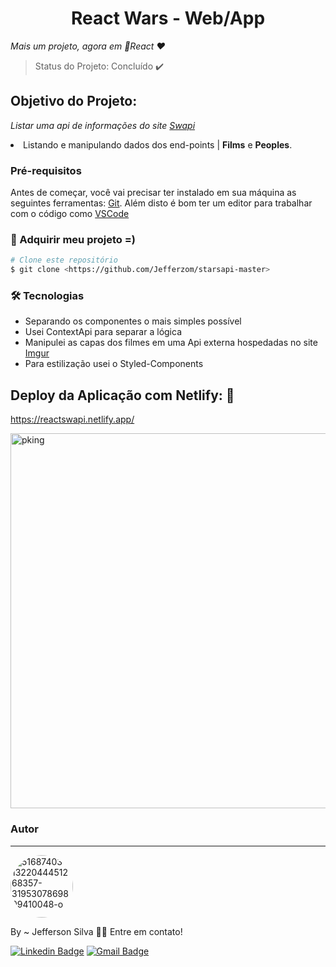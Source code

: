 <h1 align="center">React Wars - Web/App</h1>
<i>Mais um projeto, agora em 🚀React ♥</i>

> Status do Projeto: Concluído :heavy_check_mark:

## Objetivo do Projeto:
<i>Listar uma api de informações do site <a href="https://swapi.dev/">Swapi</a> </i>
<li>Listando e manipulando dados dos end-points | <b>Films</b> e <b>Peoples</b>.</li>

### Pré-requisitos

Antes de começar, você vai precisar ter instalado em sua máquina as seguintes ferramentas:
[Git](https://git-scm.com). 
Além disto é bom ter um editor para trabalhar com o código como [VSCode](https://code.visualstudio.com/)

### 🎲 Adquirir meu projeto =)

```bash
# Clone este repositório
$ git clone <https://github.com/Jefferzom/starsapi-master>

```

### 🛠 Tecnologias

<ul>
<li>Separando os componentes o mais simples possível</li>
<li>Usei ContextApi para separar a lógica</li>
  <li>Manipulei as capas dos filmes em uma Api externa hospedadas no site <a href="https://jefferson12ddd34silva.imgur.com/all">Imgur</a></li>
<li>Para estilização usei o Styled-Components</li>
</ul>




## Deploy da Aplicação com Netlify: :dash:
https://reactswapi.netlify.app/

<a href="https://ibb.co/ZGPQwD2"><img src="https://i.ibb.co/6rxKpCX/pking.png" alt="pking" width="600px;"  border="0"></a>

### Autor
---

<a href="https://ibb.co/MVB6s6q"><img style="border-radius: 50%;" src="https://i.ibb.co/vPXYHY2/51687403-1322044451268357-3195307869809410048-o.jpg" alt="51687403-1322044451268357-3195307869809410048-o" width="100px;" ></a>

By ~ Jefferson Silva 👋🏽 Entre em contato!

[![Linkedin Badge](https://img.shields.io/badge/-Jeffersom-blue?style=flat-square&logo=Linkedin&logoColor=white&link=https://www.linkedin.com/in/jefferzom-odelot/)](https://www.linkedin.com/in/jefferzom-odelot/) 
[![Gmail Badge](https://img.shields.io/badge/-jeffsilvadev@gmail.com-c14438?style=flat-square&logo=Gmail&logoColor=white&link=mailto:jeffsilvadev@gmail.com)](mailto:jeffsilvadev@gmail.com)
